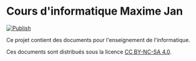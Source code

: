 <!-- Copyright 2024 Maxime Jan <maxime.jan@edufr.ch> -->
<!-- SPDX-License-Identifier: CC-BY-NC-SA-4.0 -->

# Cours d'informatique Maxime Jan

[![Publish](https://github.com/t-doc-org/janm/actions/workflows/publish.yml/badge.svg)](https://github.com/t-doc-org/janm/actions/workflows/publish.yml)

Ce projet contient des documents pour l'enseignement de l'informatique.

Ces documents sont distribués sous la licence [CC BY-NC-SA 4.0](LICENSE.txt).
